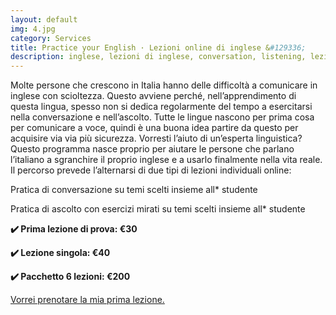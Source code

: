 ```yaml
---
layout: default
img: 4.jpg
category: Services
title: Practice your English · Lezioni online di inglese &#129336;
description: inglese, lezioni di inglese, conversation, listening, lezioni private, lezioni online, inglese online, conversazione, ascolto
---
```

<p>
Molte persone che crescono in Italia hanno delle difficoltà a comunicare in inglese con scioltezza. Questo avviene perché, nell’apprendimento di questa lingua, spesso non si dedica regolarmente del tempo a esercitarsi nella conversazione e nell’ascolto. Tutte le lingue nascono per prima cosa per comunicare a voce, quindi è una buona idea partire da questo per acquisire via via più sicurezza. Vorresti l’aiuto di un’esperta linguistica? Questo programma nasce proprio per aiutare le persone che parlano l’italiano a sgranchire il proprio inglese e a usarlo finalmente nella vita reale. Il percorso prevede l’alternarsi di due tipi di lezioni individuali online:
</p>
<p>
Pratica di conversazione su temi scelti insieme all* studente
</p>
<p>
Pratica di ascolto con esercizi mirati su temi scelti insieme all* studente
</p>
<p>
<strong>✔️ Prima lezione di prova: €30</strong>
</p>
<p>
<strong>✔️ Lezione singola: €40</strong>
</p>
<p>
<strong>✔️ Pacchetto 6 lezioni: €200</strong>
</p>
<a href="mailto:angela@tiliatranslations.it">Vorrei prenotare la mia prima lezione.</a>


